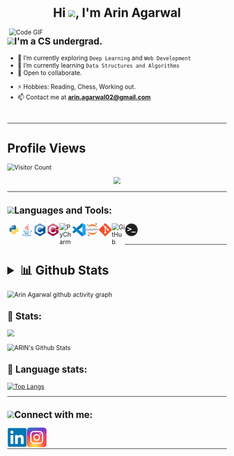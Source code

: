 <h1 align="center">Hi <img src="https://media.giphy.com/media/hvRJCLFzcasrR4ia7z/giphy.gif" width="10px">, I'm Arin Agarwal</h1>
<img src="https://cdn.dribbble.com/users/638428/screenshots/3641004/code2.gif" alt="Code GIF" width="500" align="right">

## <img src="https://media.giphy.com/media/mGcNjsfWAjY5AEZNw6/giphy.gif" width="45">I'm a CS undergrad.

- 🔭 I’m currently exploring `Deep Learning` and `Web Development`
- 🌱 I’m currently learning `Data Structures and Algorithms`
- 👯 Open to collaborate.
<!-- - 💼 VIew my [Portfolio](https://ashutosh-vyas.vercel.app). -->
<!-- - 👨‍💻 View my [Projects](https://github.com/Ash20vyas?tab=repositories). -->
<!-- - 💪 Check out my latest project: [Stock Market Prediction](https://github.com/Ash20vyas/TSF-Intern-Tasks/tree/main/%232%20-%20Stock%20Market%20Prediction%20using%20Numerical%20and%20Textual%20Analysis) -->
- ⚡ Hobbies: Reading, Chess, Working out.
- 📫 Contact me at **arin.agarwal02@gmail.com**
<br/>

---

#  **Profile Views**&nbsp;&nbsp;&nbsp;&nbsp;&nbsp;&nbsp;&nbsp;
![Visitor Count](https://profile-counter.glitch.me/{arin2002}/count.svg)
<div align="center">
<img src="https://img.shields.io/github/followers/arin2002.svg?style=social&label=Follow"></img>
</div>

---

## <img src="https://github.com/TheDudeThatCode/TheDudeThatCode/blob/master/Assets/Developer.gif" width="45px">Languages and Tools:

<img align="left" alt="python" width="30px" src="https://raw.githubusercontent.com/github/explore/80688e429a7d4ef2fca1e82350fe8e3517d3494d/topics/python/python.png" />
<img align="left" alt="JAVA" width="30px" height="30px" src="https://github.com/devicons/devicon/blob/master/icons/java/java-original.svg"> 
<!-- <img align="left" alt="DART" width="30px" height="30px" src="https://github.com/devicons/devicon/blob/master/icons/dart/dart-original.svg">  -->
<img align="left" alt="C" width="30px" height="30px" src="https://github.com/devicons/devicon/blob/master/icons/c/c-original.svg"> 
<img align="left" alt="C++" width="30px" height="30px" src="https://github.com/devicons/devicon/blob/master/icons/cplusplus/cplusplus-original.svg">
<!-- <img align="left" alt="julia" width="30px" height="30px" src="https://github.com/devicons/devicon/blob/master/icons/julia/julia-original.svg">  -->
<!-- <img align="left" alt="flutter" width="30px" height="30px" src="https://github.com/devicons/devicon/blob/master/icons/flutter/flutter-original.svg">  -->
<img align="left" alt="PyCharm" width="30px" src="https://upload.wikimedia.org/wikipedia/commons/1/1d/PyCharm_Icon.svg" />
<img align="left" alt="Visual Studio Code" width="30px" src="https://raw.githubusercontent.com/github/explore/80688e429a7d4ef2fca1e82350fe8e3517d3494d/topics/visual-studio-code/visual-studio-code.png" />
<img align="left" alt="Jupyter Notebook" width="30px" src="https://github.com/devicons/devicon/blob/master/icons/jupyter/jupyter-original-wordmark.svg"/>
<img align="left" alt="Git" width="30px" src="https://github.com/devicons/devicon/blob/master/icons/git/git-original.svg" />
<img align="left" alt="GitHub" width="30px" src="https://cdn3.iconfinder.com/data/icons/popular-services-brands/512/github-512.png" />
<img align="left" alt="Terminal" width="30px" src="https://raw.githubusercontent.com/github/explore/80688e429a7d4ef2fca1e82350fe8e3517d3494d/topics/terminal/terminal.png" />


<br/>
<br/>

---
<h1>
<details>
<summary>📊 Github Stats</summary>

<p align="center"> <img src="https://github-readme-stats.vercel.app/api?username=arin2002&show_icons=true&theme=gotham" alt="Arin Agarwal | Stats" />
</details>
</h1>


![Arin Agarwal github activity graph](https://activity-graph.herokuapp.com/graph?username=arin2002&theme=react-dark)

## 🎯 Stats:
[<img src="https://komarev.com/ghpvc/?username=arin2002&label=Profile+Views&color=2e8b57&style=flat" />](https://github.com/arin2002)

<img alt="ARIN's Github Stats" src="https://github-readme-stats.vercel.app/api?username=arin2002&show_icons=true&count_private=true&theme=tokyonight" />



## 📝 Language stats:

[![Top Langs](https://github-readme-stats.vercel.app/api/top-langs/?username=arin2002&layout=compact&theme=tokyonight&langs_count=10)](https://github.com/anuraghazra/github-readme-stats)

---
## <img src="https://media.giphy.com/media/LnQjpWaON8nhr21vNW/giphy.gif" width="45">Connect with me:


[<img align="left" alt="arin | LinkedIn" width="45px" src="https://github.com/devicons/devicon/blob/master/icons/linkedin/linkedin-original.svg" />][linkedin]
[<img align="left" alt="arin | Instagram" width="45px" src="https://github.com/edent/SuperTinyIcons/blob/master/images/svg/instagram.svg" />][instagram]
<!-- [<img align="left" alt="arin | Discord" width="45px" src="https://github.com/edent/SuperTinyIcons/blob/master/images/svg/discord.svg" />][discord]
 -->
[instagram]: https://www.instagram.com/_arin_agarwal/
[linkedin]: https://www.linkedin.com/in/arin-agarwal-0757b922a/
<!-- [discord]: https://discordapp.com/users/532831398994771969
 -->
<br/>
<br/>

---
